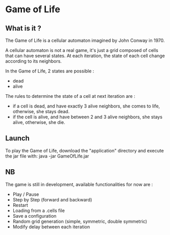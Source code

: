 # Game of Life

## What is it ?
The Game of Life is a cellular automaton imagined by John Conway in 1970.

A cellular automaton is not a real game, it's just a grid composed of cells that can have
several states. At each iteration, the state of each cell change according to its neighbors.

In the Game of Life, 2 states are possible :
- dead
- alive

The rules to determine the state of a cell at next iteration are :
- if a cell is dead, and have exactly 3 alive neighbors, she comes to life, otherwise, she stays dead.
- if the cell is alive, and have between 2 and 3 alive neighbors, she stays alive, otherwise, she die.

## Launch
To play the Game of Life, download the "application" directory and execute the jar file with:
java -jar GameOfLife.jar

## NB
The game is still in development, available functionalities for now are :
- Play / Pause
- Step by Step (forward and backward)
- Restart
- Loading from a .cells file
- Save a configuration
- Random grid generation (simple, symmetric, double symmetric)
- Modify delay between each iteration